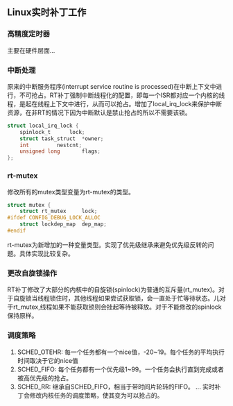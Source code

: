 ## Linux实时补丁工作

### 高精度定时器

主要在硬件层面...

### 中断处理

原来的中断服务程序(interrupt service routine is processed)在中断上下文中进行，不可抢占。RT补丁强制中断线程化的配置，即每一个ISR都对应一个内核的线程，是起在线程上下文中进行，从而可以抢占。增加了local_irq_lock来保护中断资源，在非RT的情况下因为中断默认是禁止抢占的所以不需要该锁。

```c
struct local_irq_lock {
	spinlock_t		lock;
	struct task_struct	*owner;
	int			nestcnt;
	unsigned long		flags;
};
```



### rt-mutex

修改所有的mutex类型变量为rt-mutex的类型。

```c
struct mutex {
	struct rt_mutex		lock;
#ifdef CONFIG_DEBUG_LOCK_ALLOC
	struct lockdep_map	dep_map;
#endif
```

rt-mutex为新增加的一种变量类型。实现了优先级继承来避免优先级反转的问题。具体实现比较复杂。






### 更改自旋锁操作
RT补丁修改了大部分的内核中的自旋锁(spinlock)为普通的互斥量(rt_mutex)。对于自旋锁当线程锁住时，其他线程如果尝试获取锁，会一直处于忙等待状态。儿对于rt_mutex,线程如果不能获取锁则会挂起等待被释放。对于不能修改的spinlock保持原样。



### 调度策略
1. SCHED_OTEHR: 每一个任务都有一个nice值，-20~19。每个任务的平均执行时间取决于它的nice值
2. SCHED_FIFO: 每个任务都有一个优先级1~99。一个任务会执行直到完成或者被高优先级的抢占。
3. SCHED_RR: 继承自SCHED_FIFO，相当于带时间片轮转的FIFO。
...
实时补丁会修改内核任务的调度策略，使其变为可以抢占的。








